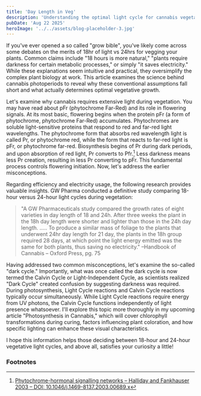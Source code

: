 ```yaml
---
title: 'Day Length in Veg'
description: 'Understanding the optimal light cycle for cannabis vegetative growth'
pubDate: 'Aug 22 2025'
heroImage: '../../assets/blog-placeholder-3.jpg'
---
```


If you've ever opened a so called "grow bible", you've likely come across some debates on the merits of 18hr of light vs 24hrs for vegging your plants. Common claims include "18 hours is more natural," "plants require darkness for certain metabolic processes," or simply "it saves electricity." While these explanations seem intuitive and practical, they oversimplify the complex plant biology at work. This article examines the science behind cannabis photoperiods to reveal why these conventional assumptions fall short and what actually determines optimal vegetative growth.

Let's examine why cannabis requires extensive light during vegetation. You may have read about pFr (phytochrome Far-Red) and its role in flowering signals. At its most basic, flowering begins when the protein pFr (a form of phytochrome, phytochrome Far-Red) accumulates. Phytochromes are soluble light-sensitive proteins that respond to red and far-red light wavelengths. The phytochrome form that absorbs red wavelength light is called Pr, or phytochrome red, while the form that reacts to far-red light is pFr, or phytochrome far-red. Biosynthesis begins of Pr during dark periods, and upon absorption of red light, Pr converts to Pfr.[^1] Less darkness means less Pr creation, resulting in less Pr converting to pFr. This fundamental process controls flowering initiation. Now, let's address the earlier misconceptions.

Regarding efficiency and electricity usage, the following research provides valuable insights. GW Pharma conducted a definitive study comparing 18-hour versus 24-hour light cycles during vegetation:

> "A GW Pharmaceuticals study compared the growth rates of eight varieties in day length of 18 and 24h. After three weeks the plant in the 18h day length were shorter and lighter than those in the 24h day length. .....
> To produce a similar mass of foliage to the plants that underwent 24hr day length for 21 day, the plants in the 18h group required 28 days, at which point the light energy emitted was the same for both plants, thus saving no electricity." –Handbook of Cannabis – Oxford Press, pg. 75

Having addressed two common misconceptions, let's examine the so-called "dark cycle." Importantly, what was once called the dark cycle is now termed the Calvin Cycle or Light-Independent Cycle, as scientists realized "Dark Cycle" created confusion by suggesting darkness was required. During photosynthesis, Light Cycle reactions and Calvin Cycle reactions typically occur simultaneously. While Light Cycle reactions require energy from UV photons, the Calvin Cycle functions independently of light presence whatsoever. I'll explore this topic more thoroughly in my upcoming article "Photosynthesis in Cannabis," which will cover chlorophyll transformations during curing, factors influencing plant coloration, and how specific lighting can enhance these visual characteristics.

I hope this information helps those deciding between 18-hour and 24-hour vegetative light cycles, and above all, satisfies your curiosity a little!

### Footnotes

[^1]: [Phytochrome-hormonal signalling networks – Halliday and Fankhauser 2003 – DOI: 10.1046/j.1469-8137.2003.00689.x](http://onlinelibrary.wiley.com/doi/10.1046/j.1469-8137.2003.00689.x/full)
